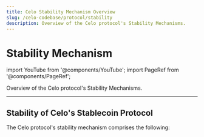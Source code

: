 ```yaml
---
title: Celo Stability Mechanism Overview
slug: /celo-codebase/protocol/stability
description: Overview of the Celo protocol's Stability Mechanisms.
---
```

# Stability Mechanism

import YouTube from '@components/YouTube';
import PageRef from '@components/PageRef';

Overview of the Celo protocol's Stability Mechanisms.

___

## Stability of Celo's Stablecoin Protocol

<YouTube videoId="kYhDUmKuGCY"/>

The Celo protocol's stability mechanism comprises the following:

<PageRef url="/celo-codebase/protocol/stability/doto" pageName="Stability Algorithm (Mento)" />
<PageRef url="/celo-codebase/protocol/stability/oracles" pageName="Oracles" />
<PageRef url="/celo-codebase/protocol/stability/stability-fees" pageName="Stability Fees" />
<PageRef url="/celo-codebase/protocol/stability/granda-mento" pageName="Granda Mento" />
<PageRef url="/celo-codebase/protocol/stability/adding_stable_assets" pageName="Adding Stable Tokens" />
<PageRef url="/celo-codebase/protocol/stability/tobin-tax" pageName="Tobin Tax" />
